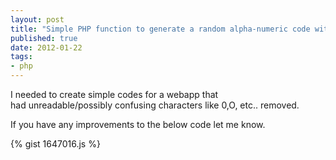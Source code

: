 ```yaml
--- 
layout: post
title: "Simple PHP function to generate a random alpha-numeric code with only readable characters :: How to"
published: true
date: 2012-01-22
tags: 
- php
---
```


I needed to create simple codes for a webapp that had unreadable/possibly confusing characters like 0,O, etc.. removed.  

If you have any improvements to the below code let me know.

{% gist 1647016.js %}
